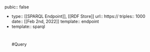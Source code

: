 pubic:: false

- type:: [[SPARQL Endpoint]], [[RDF Store]]
  url:: https://
  triples:: 1000
  date:: [[Feb 2nd, 2022]]
  template:: endpoint
- template:: sparql
  ```sparql
  
  
  ```
  #Query
